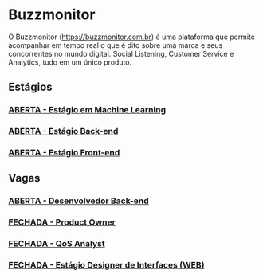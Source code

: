 # Buzzmonitor
O Buzzmonitor (https://buzzmonitor.com.br) é uma plataforma que permite acompanhar em tempo real o que é dito sobre uma marca e seus concorrentes no mundo digital. Social Listening, Customer Service e Analytics, tudo em um único produto. 


## Estágios
### [ABERTA - Estágio em Machine Learning](https://github.com/elifebr/buzz-hire/blob/master/machine_learning_intern.md)
### [ABERTA - Estágio Back-end](https://github.com/elifebr/buzz-hire/blob/master/java_backend_intern.md)
### [ABERTA - Estágio Front-end](https://github.com/elifebr/buzz-hire/blob/master/front_end_intern.md)


## Vagas
### [ABERTA - Desenvolvedor Back-end](https://github.com/elifebr/buzz-hire/blob/master/java_full_backend_developer.md)
### [FECHADA - Product Owner](https://github.com/elifebr/buzz-hire/blob/master/product_owner.md) 
### [FECHADA - QoS Analyst](https://github.com/elifebr/buzz-hire/blob/master/qos-anayst.md)
### [FECHADA - Estágio Designer de Interfaces (WEB)](https://github.com/elifebr/buzz-hire/blob/master/estagio-designer-interfaces-web.md)
